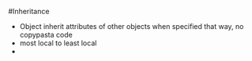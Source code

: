 #Inheritance
* Object inherit attributes of other objects when specified that way, no copypasta code
* most local to least local
* 